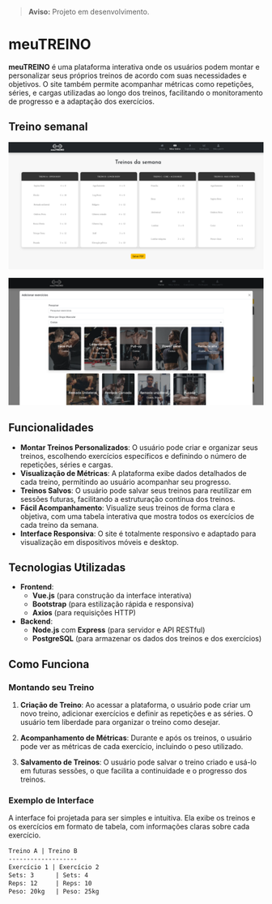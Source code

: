 > **Aviso:** Projeto em desenvolvimento.



# meuTREINO

**meuTREINO** é uma plataforma interativa onde os usuários podem montar e personalizar seus próprios treinos de acordo com suas necessidades e objetivos. O site também permite acompanhar métricas como repetições, séries, e cargas utilizadas ao longo dos treinos, facilitando o monitoramento de progresso e a adaptação dos exercícios.

## Treino semanal

![TreinoSemanal](src/assets/treino_semanal.png)

![Filtro](src/assets/filtro.png)

## Funcionalidades

- **Montar Treinos Personalizados**: O usuário pode criar e organizar seus treinos, escolhendo exercícios específicos e definindo o número de repetições, séries e cargas.
- **Visualização de Métricas**: A plataforma exibe dados detalhados de cada treino, permitindo ao usuário acompanhar seu progresso.
- **Treinos Salvos**: O usuário pode salvar seus treinos para reutilizar em sessões futuras, facilitando a estruturação contínua dos treinos.
- **Fácil Acompanhamento**: Visualize seus treinos de forma clara e objetiva, com uma tabela interativa que mostra todos os exercícios de cada treino da semana.
- **Interface Responsiva**: O site é totalmente responsivo e adaptado para visualização em dispositivos móveis e desktop.

## Tecnologias Utilizadas

- **Frontend**:  
  - **Vue.js** (para construção da interface interativa)
  - **Bootstrap** (para estilização rápida e responsiva)
  - **Axios** (para requisições HTTP)
- **Backend**:
  - **Node.js** com **Express** (para servidor e API RESTful)
  - **PostgreSQL** (para armazenar os dados dos treinos e dos exercícios)
  
## Como Funciona

### Montando seu Treino
1. **Criação de Treino**: Ao acessar a plataforma, o usuário pode criar um novo treino, adicionar exercícios e definir as repetições e as séries. O usuário tem liberdade para organizar o treino como desejar.
   
2. **Acompanhamento de Métricas**: Durante e após os treinos, o usuário pode ver as métricas de cada exercício, incluindo o peso utilizado.

3. **Salvamento de Treinos**: O usuário pode salvar o treino criado e usá-lo em futuras sessões, o que facilita a continuidade e o progresso dos treinos.

### Exemplo de Interface

A interface foi projetada para ser simples e intuitiva. Ela exibe os treinos e os exercícios em formato de tabela, com informações claras sobre cada exercício.

```plaintext
Treino A | Treino B
-------------------
Exercício 1 | Exercício 2
Sets: 3      | Sets: 4
Reps: 12     | Reps: 10
Peso: 20kg   | Peso: 25kg
